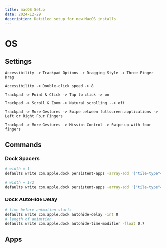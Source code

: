 ```yaml
---
title: macOS Setup
date: 2024-12-29
description: Detailed setup for new MacOS installs
---
```


# OS

## Settings

`Accessibility -> Trackpad Options -> Dragging Style -> Three Finger Drag`

`Accessibility -> Double-click speed -> 8`

`Trackpad -> Point & Click -> Tap to click -> on`

`Trackpad -> Scroll & Zoom -> Natural scrolling --> off`

`Trackpad -> More Gestures -> Swipe between fullscreen applications -> Left or Right Four Fingers`

`Trackpad -> More Gestures -> Mission Control -> Swipe up with four fingers`


## Commands


### Dock Spacers

```bash
# width = 1
defaults write com.apple.dock persistent-apps -array-add '{"tile-type"="spacer-tile";}';
```

```bash
# width = 1/2
defaults write com.apple.dock persistent-apps -array-add '{"tile-type"="small-spacer-tile";}';
```

### Dock AutoHide Delay

```bash
# time before animation starts
defaults write com.apple.dock autohide-delay -int 0
# length of animation
defaults write com.apple.dock autohide-time-modifier -float 0.7
```

## Apps

